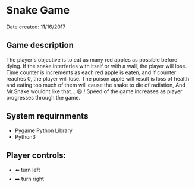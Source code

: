 # Snake Game

Date created: 11/16/2017

## Game description
The player's objective is to eat as many red apples as possible before dying. If the snake interferies with itself or with a wall, the player will lose. Time counter is increments as each red apple is eaten, and if counter reaches 0, the player will lose. The poison apple will result is loss of health and eating too much of them will cause the snake to die of radiation, And Mr.Snake wouldnt like that... :weary: ! Speed of the game increases as player progresses through the game.

## System requirnments
- Pygame Python Library
- Python3

## Player controls:
- :arrow_left: turn left
- :arrow_right: turn right
